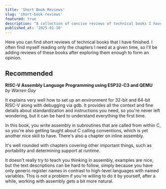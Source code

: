 ```yaml
---
title: 'Short Book Reviews'
slug: 'short-book-reviews'
featured: true
description: "A collection of concise reviews of technical books I have read."
published_at: '2025-01-10'
---
```


Here you can find short reviews of technical books 
that I have finished. I often find myself reading 
only the chapters I need at a given time, 
so I'll be adding reviews of these books 
after exploring them enough to form an opinion.

## Recommended

**RISC-V Assembly Language Programming using ESP32-C3 and QEMU**  
*by Warren Gay*

It explains very well how to set up an environment for 32-bit 
and 64-bit RISC-V along with debugging via gdb. It provides 
all the context and fine details about standardization and 
instructions you need, so you're never left wondering, 
but it can be hard to understand everything the first time.

In this book, you write assembly in subroutines that are called 
from within C, so you're also getting taught about C calling conventions, 
which is yet another nice skill to have. 
There's also a chapter on inline assembly.

It's well rounded with chapters covering other important things, 
such as portability and determining support at runtime.

It doesn't really try to teach you thinking in assembly, examples are 
nice, but the text descriptions can be hard to follow, 
simply because you have only generic register names 
in contrast to high-level languages with named variables. 
This is not a problem if you're willing to do it by yourself, 
after a while, working with assembly gets a bit more natural.
